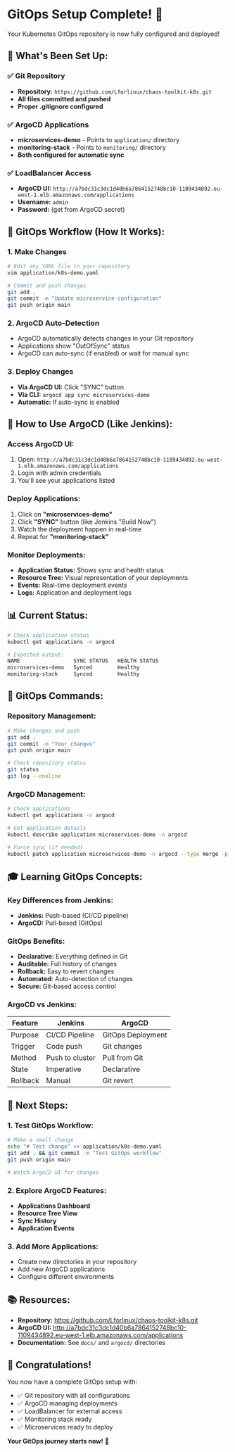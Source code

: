# GitOps Setup Complete! 🎉

Your Kubernetes GitOps repository is now fully configured and deployed!

## 🚀 **What's Been Set Up:**

### **✅ Git Repository**
- **Repository:** `https://github.com/Lforlinux/chaos-toolkit-k8s.git`
- **All files committed and pushed**
- **Proper .gitignore configured**

### **✅ ArgoCD Applications**
- **microservices-demo** - Points to `application/` directory
- **monitoring-stack** - Points to `monitoring/` directory
- **Both configured for automatic sync**

### **✅ LoadBalancer Access**
- **ArgoCD UI:** `http://a7bdc31c3dc1d40b6a7864152748bc10-1109434892.eu-west-1.elb.amazonaws.com/applications`
- **Username:** `admin`
- **Password:** (get from ArgoCD secret)

## 🔄 **GitOps Workflow (How It Works):**

### **1. Make Changes**
```bash
# Edit any YAML file in your repository
vim application/k8s-demo.yaml

# Commit and push changes
git add .
git commit -m "Update microservice configuration"
git push origin main
```

### **2. ArgoCD Auto-Detection**
- ArgoCD automatically detects changes in your Git repository
- Applications show "OutOfSync" status
- ArgoCD can auto-sync (if enabled) or wait for manual sync

### **3. Deploy Changes**
- **Via ArgoCD UI:** Click "SYNC" button
- **Via CLI:** `argocd app sync microservices-demo`
- **Automatic:** If auto-sync is enabled

## 🎯 **How to Use ArgoCD (Like Jenkins):**

### **Access ArgoCD UI:**
1. Open: `http://a7bdc31c3dc1d40b6a7864152748bc10-1109434892.eu-west-1.elb.amazonaws.com/applications`
2. Login with admin credentials
3. You'll see your applications listed

### **Deploy Applications:**
1. Click on **"microservices-demo"**
2. Click **"SYNC"** button (like Jenkins "Build Now")
3. Watch the deployment happen in real-time
4. Repeat for **"monitoring-stack"**

### **Monitor Deployments:**
- **Application Status:** Shows sync and health status
- **Resource Tree:** Visual representation of your deployments
- **Events:** Real-time deployment events
- **Logs:** Application and deployment logs

## 📊 **Current Status:**

```bash
# Check application status
kubectl get applications -n argocd

# Expected output:
NAME                 SYNC STATUS   HEALTH STATUS
microservices-demo   Synced        Healthy
monitoring-stack     Synced        Healthy
```

## 🔧 **GitOps Commands:**

### **Repository Management:**
```bash
# Make changes and push
git add .
git commit -m "Your changes"
git push origin main

# Check repository status
git status
git log --oneline
```

### **ArgoCD Management:**
```bash
# Check applications
kubectl get applications -n argocd

# Get application details
kubectl describe application microservices-demo -n argocd

# Force sync (if needed)
kubectl patch application microservices-demo -n argocd --type merge -p '{"operation":{"sync":{"syncStrategy":{"force":true}}}}'
```

## 🎓 **Learning GitOps Concepts:**

### **Key Differences from Jenkins:**
- **Jenkins:** Push-based (CI/CD pipeline)
- **ArgoCD:** Pull-based (GitOps)

### **GitOps Benefits:**
- **Declarative:** Everything defined in Git
- **Auditable:** Full history of changes
- **Rollback:** Easy to revert changes
- **Automated:** Auto-detection of changes
- **Secure:** Git-based access control

### **ArgoCD vs Jenkins:**
| Feature | Jenkins | ArgoCD |
|---------|---------|---------|
| Purpose | CI/CD Pipeline | GitOps Deployment |
| Trigger | Code push | Git changes |
| Method | Push to cluster | Pull from Git |
| State | Imperative | Declarative |
| Rollback | Manual | Git revert |

## 🚀 **Next Steps:**

### **1. Test GitOps Workflow:**
```bash
# Make a small change
echo "# Test change" >> application/k8s-demo.yaml
git add . && git commit -m "Test GitOps workflow"
git push origin main

# Watch ArgoCD UI for changes
```

### **2. Explore ArgoCD Features:**
- **Applications Dashboard**
- **Resource Tree View**
- **Sync History**
- **Application Events**

### **3. Add More Applications:**
- Create new directories in your repository
- Add new ArgoCD applications
- Configure different environments

## 📚 **Resources:**

- **Repository:** https://github.com/Lforlinux/chaos-toolkit-k8s.git
- **ArgoCD UI:** http://a7bdc31c3dc1d40b6a7864152748bc10-1109434892.eu-west-1.elb.amazonaws.com/applications
- **Documentation:** See `docs/` and `argocd/` directories

## 🎉 **Congratulations!**

You now have a complete GitOps setup with:
- ✅ Git repository with all configurations
- ✅ ArgoCD managing deployments
- ✅ LoadBalancer for external access
- ✅ Monitoring stack ready
- ✅ Microservices ready to deploy

**Your GitOps journey starts now!** 🚀
